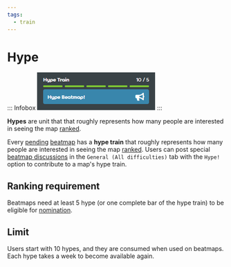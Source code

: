 ```yaml
---
tags:
  - train
---
```


# Hype

::: Infobox
![](img/hypetrain.png "Hype train as visible on the beatmap info page")
:::

**Hypes** are unit that that roughly represents how many people are interested in seeing the map [ranked](/wiki/Beatmap/Category#ranked).

Every [pending](/wiki/Beatmap/Category#wip-and-pending) [beatmap](/wiki/Beatmap) has a **hype train** that roughly represents how many people are interested in seeing the map [ranked](/wiki/Beatmap/Category#ranked). Users can post special [beatmap discussions](/wiki/Beatmap_discussion) in the `General (All difficulties)` tab with the `Hype!` option to contribute to a map's hype train.

## Ranking requirement

Beatmaps need at least 5 hype (or one complete bar of the hype train) to be eligible for [nomination](/wiki/Beatmap_ranking_procedure#nominations).

## Limit

Users start with 10 hypes, and they are consumed when used on beatmaps. Each hype takes a week to become available again.